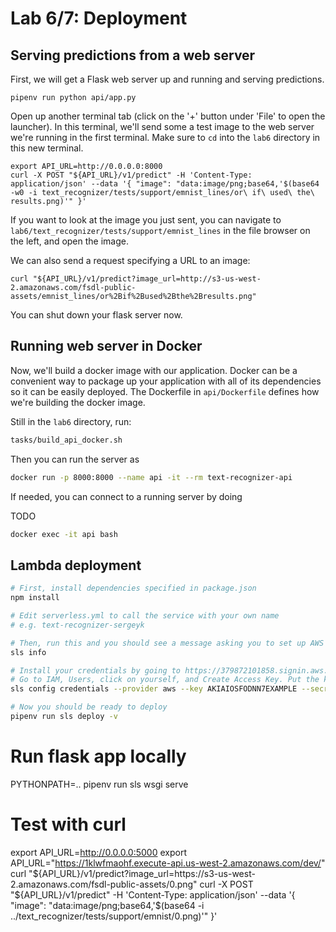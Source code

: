 # Lab 6/7: Deployment

## Serving predictions from a web server

First, we will get a Flask web server up and running and serving predictions.

```
pipenv run python api/app.py
```

Open up another terminal tab (click on the '+' button under 'File' to open the
launcher). In this terminal, we'll send some a test image to the web server
we're running in the first terminal. Make sure to `cd` into the `lab6` directory
in this new terminal.

```
export API_URL=http://0.0.0.0:8000
curl -X POST "${API_URL}/v1/predict" -H 'Content-Type: application/json' --data '{ "image": "data:image/png;base64,'$(base64 -w0 -i text_recognizer/tests/support/emnist_lines/or\ if\ used\ the\ results.png)'" }'
```

If you want to look at the image you just sent, you can navigate to
`lab6/text_recognizer/tests/support/emnist_lines` in the file browser on the
left, and open the image.

We can also send a request specifying a URL to an image:
```
curl "${API_URL}/v1/predict?image_url=http://s3-us-west-2.amazonaws.com/fsdl-public-assets/emnist_lines/or%2Bif%2Bused%2Bthe%2Bresults.png"
```

You can shut down your flask server now.
<!-- If instantiated with `IamLinesDataset`

curl -X POST "${API_URL}/v1/predict" -H 'Content-Type: application/json' --data '{ "image": "data:image/png;base64,'$(base64 -i text_recognizer/tests/support/iam_lines/He\ rose\ from\ his\ breakfast-nook\ bench.png)'" }' -->

## Running web server in Docker

Now, we'll build a docker image with our application. Docker can be a
convenient way to package up your application with all of its dependencies so
it can be easily deployed. The Dockerfile in `api/Dockerfile` defines how we're
building the docker image.

Still in the `lab6` directory, run:

```sh
tasks/build_api_docker.sh
```

Then you can run the server as

```sh
docker run -p 8000:8000 --name api -it --rm text-recognizer-api
```

If needed, you can connect to a running server by doing

TODO

```sh
docker exec -it api bash
```

## Lambda deployment

```sh
# First, install dependencies specified in package.json
npm install

# Edit serverless.yml to call the service with your own name
# e.g. text-recognizer-sergeyk

# Then, run this and you should see a message asking you to set up AWS credentials
sls info

# Install your credentials by going to https://379872101858.signin.aws.amazon.com/console and logging in with the email you used to register for this bootcamp and the password that we set for you
# Go to IAM, Users, click on yourself, and Create Access Key. Put the key/secret in the command below
sls config credentials --provider aws --key AKIAIOSFODNN7EXAMPLE --secret wJalrXUtnFEMI/K7MDENG/bPxRfiCYEXAMPLEKEY

# Now you should be ready to deploy
pipenv run sls deploy -v
```

# Run flask app locally
PYTHONPATH=.. pipenv run sls wsgi serve

# Test with curl
export API_URL=http://0.0.0.0:5000
export API_URL="https://1klwfmaohf.execute-api.us-west-2.amazonaws.com/dev/"
curl "${API_URL}/v1/predict?image_url=https://s3-us-west-2.amazonaws.com/fsdl-public-assets/0.png"
curl -X POST "${API_URL}/v1/predict" -H 'Content-Type: application/json' --data '{ "image": "data:image/png;base64,'$(base64 -i ../text_recognizer/tests/support/emnist/0.png)'" }'
```
